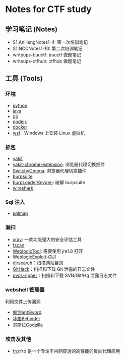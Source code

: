 # Notes for CTF study

## 学习笔记 (Notes)
- S1.AnHengNotes1-4: 第一次培训笔记
- S1.NCCNotes1-10: 第二次培训笔记
- writeups-buuctf: buuctf 做题笔记
- writeups-ctfhub: ctfhub 做题笔记

## 工具 (Tools)

### 环境
- [python](https://www.python.org/downloads/)
- [java](https://www.oracle.com/java/technologies/downloads/)
- [go](https://golang.google.cn/dl/)
- [nodejs](https://github.com/nvm-sh/nvm)
- [docker](https://www.docker.com/)
- [wsl](https://learn.microsoft.com/zh-cn/windows/wsl/install)：Windows 上安装 Linux 虚拟机

### 抓包
- [yakit](https://github.com/yaklang/yakit)
- [yakit-chrome-extension](https://github.com/yaklang/yaklang-chrome-extension): 浏览器代理切换插件
- [SwitchyOmega](https://github.com/FelisCatus/SwitchyOmega): 浏览器代理切换插件
- [burpsuite](https://portswigger.net/burp/releases/professional-community-2025-1-3)
- [burpLoaderKeygen](https://github.com/WankkoRee/BurpLoaderKeygenCnF): 破解 burpsuite
- [wireshark](https://www.wireshark.org/download.html)

### Sql 注入
- [sqlmap](https://github.com/sqlmapproject/sqlmap)

### 漏扫
- [xray](https://github.com/chaitin/xray): 一款功能强大的安全评估工具
- [fscan](https://github.com/shadow1ng/fscan)
- [WeblogicTool](https://github.com/KimJun1010/WeblogicTool): 需要使用 jre1.8 打开
- [WeblogicExploit-GUI](https://github.com/sp4zcmd/WeblogicExploit-GUI)
- [dirsearch](https://github.com/maurosoria/dirsearch)：扫描网站目录
- [GitHack](https://github.com/lijiejie/GitHack)：扫描和下载 Git 泄露的日志文件
- [dvcs-ripper](https://github.com/kost/dvcs-ripper)：扫描和下载 SVN/Git/Hg 泄露日志文件

### webshell 管理器
利用文件上传漏洞
- [蚁剑antSword](https://github.com/AntSwordProject/antSword)
- [冰蝎Behinder](https://github.com/rebeyond/Behinder)
- [哥斯拉Godzilla](https://github.com/BeichenDream/Godzilla)

### 攻击及其他
- [frp](https://github.com/fatedier/frp):frp 是一个专注于内网穿透的高性能的反向代理应用
